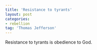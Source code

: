 ```yaml
---
title: 'Resistance to tyrants'
layout: post
categories:
- rebellion
tag: 'Thomas Jefferson'
---
```


Resistance to tyrants is obedience to God.